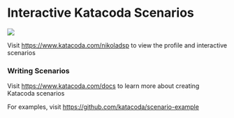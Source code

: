 # Interactive Katacoda Scenarios

[![](http://shields.katacoda.com/katacoda/nikoladsp/count.svg)](https://www.katacoda.com/nikoladsp "Get your profile on Katacoda.com")

Visit https://www.katacoda.com/nikoladsp to view the profile and interactive scenarios

### Writing Scenarios
Visit https://www.katacoda.com/docs to learn more about creating Katacoda scenarios

For examples, visit https://github.com/katacoda/scenario-example
